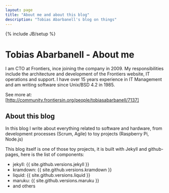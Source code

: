 ```yaml
---
layout: page
title: "About me and about this blog"
description: "Tobias Abarbanell's blog on things"
---
```

{% include JB/setup %}

# Tobias Abarbanell - About me

I am CTO at Frontiers, ince joining the company in 2009. 
My responsibilities include the architecture and development 
of the Frontiers website, IT operations and support. 
I have over 15 years experience in IT Management and am 
writing software since Unix/BSD 4.2 in 1985. 

See more at: [http://community.frontiersin.org/people/tobiasabarbanell/7137]

## About this blog

In this blog I write about everything related to software and hardware, from 
development processes (Scrum, Agile) to toy projects (Raspberry Pi, Node.js)


This blog itself is one of those toy projects, it is built with Jekyll and 
github-pages, here is the list of components: 

- jekyll: {{ site.github.versions.jekyll }}
- kramdown: {{ site.github.versions.kramdown }}
- liquid: {{ site.github.versions.liquid }}
- maruku: {{ site.github.versions.maruku }}
- and others


